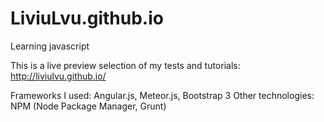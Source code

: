 # LiviuLvu.github.io

Learning javascript

This is a live preview selection of my tests and tutorials:
http://liviulvu.github.io/

Frameworks I used: Angular.js, Meteor.js, Bootstrap 3
Other technologies: NPM (Node Package Manager, Grunt)
